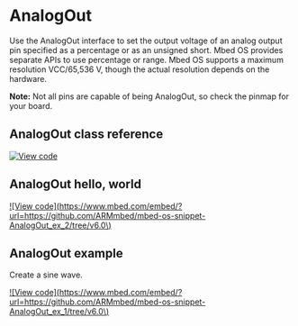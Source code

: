 # AnalogOut

Use the AnalogOut interface to set the output voltage of an analog output pin specified as a percentage or as an unsigned short. Mbed OS provides separate APIs to use percentage or range. Mbed OS supports a maximum resolution VCC/65,536 V, though the actual resolution depends on the hardware.

<span class="notes">**Note:** Not all pins are capable of being AnalogOut, so check the pinmap for your board.</span>

## AnalogOut class reference

[![View code](https://www.mbed.com/embed/?type=library)](https://os.mbed.com/docs/mbed-os/development/mbed-os-api-doxy/classmbed_1_1_analog_out.html)

## AnalogOut hello, world

[![View code](https://www.mbed.com/embed/?url=https://github.com/ARMmbed/mbed-os-snippet-AnalogOut_ex_2/tree/v6.0\)](https://github.com/ARMmbed/mbed-os-snippet-AnalogOut_ex_2/blob/v6.0/main.cpp)

## AnalogOut example

Create a sine wave.

[![View code](https://www.mbed.com/embed/?url=https://github.com/ARMmbed/mbed-os-snippet-AnalogOut_ex_1/tree/v6.0\)](https://github.com/ARMmbed/mbed-os-snippet-AnalogOut_ex_1/blob/v6.0/main.cpp)
